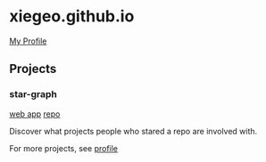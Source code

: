 # xiegeo.github.io

[My Profile](https://github.com/xiegeo)

## Projects

### star-graph 
[web app](https://xiegeo.github.io/star-graph/) 
[repo](https://github.com/xiegeo/star-graph) 

Discover what projects people who stared a repo are involved with. 


For more projects, see [profile](https://github.com/xiegeo)

